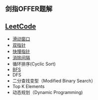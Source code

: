## 剑指OFFER题解
## [LeetCode](https://github.com/Qirui0805/Personal-Blog/blob/master/%E7%AE%97%E6%B3%95/Leetcode%20%20%E9%A2%98%E8%A7%A3%E7%9B%AE%E5%BD%95)
- [滑动窗口](https://github.com/Qirui0805/Personal-Blog/blob/master/%E7%AE%97%E6%B3%95/%E6%BB%91%E5%8A%A8%E7%AA%97%E5%8F%A3.md)
- [双指针](https://github.com/Qirui0805/Personal-Blog/blob/master/%E7%AE%97%E6%B3%95/%E5%8F%8C%E6%8C%87%E9%92%88.md)
- [快慢指针](https://github.com/Qirui0805/Personal-Blog/blob/master/%E7%AE%97%E6%B3%95/%E5%BF%AB%E6%85%A2%E6%8C%87%E9%92%88.md)  
- [消除间隔](https://github.com/Qirui0805/Personal-Blog/blob/master/%E7%AE%97%E6%B3%95/%E6%B6%88%E9%99%A4%E9%97%B4%E9%9A%94.md)  
- 循环排序(Cyclic Sort)
- [BFS](https://github.com/Qirui0805/Personal-Blog/blob/master/%E7%AE%97%E6%B3%95/BFS.md)
- DFS
- 二分查找变型（Modified Binary Search）
- Top K Elements
- 动态规划（Dynamic Programming)
